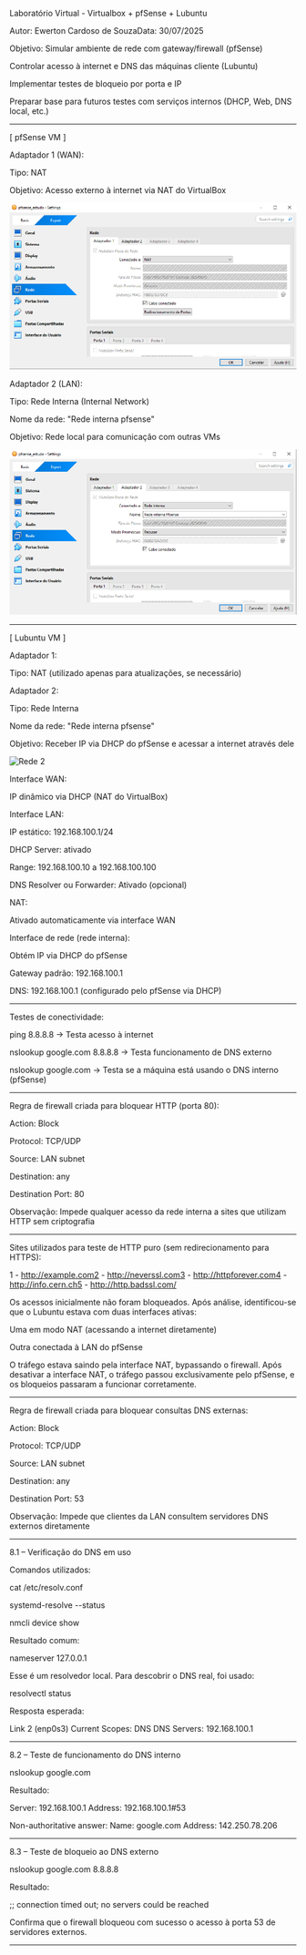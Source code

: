 Laboratório Virtual - Virtualbox + pfSense + Lubuntu

Autor: Ewerton Cardoso de SouzaData: 30/07/2025

Objetivo: Simular ambiente de rede com gateway/firewall (pfSense)

Controlar acesso à internet e DNS das máquinas cliente (Lubuntu)

Implementar testes de bloqueio por porta e IP

Preparar base para futuros testes com serviços internos (DHCP, Web, DNS local, etc.)

---------------------------------------------------------------------------------
[ pfSense VM ]

Adaptador 1 (WAN):

Tipo: NAT

Objetivo: Acesso externo à internet via NAT do VirtualBox

![Rede 1](imagens/a-rede1-pfsense.png)

Adaptador 2 (LAN):

Tipo: Rede Interna (Internal Network)

Nome da rede: "Rede interna pfsense"

Objetivo: Rede local para comunicação com outras VMs

![Rede 2](imagens/b-rede2-pfsense.png)


---------------------------------------------------------------------------------
[ Lubuntu VM ]

Adaptador 1:

Tipo: NAT (utilizado apenas para atualizações, se necessário)

Adaptador 2:

Tipo: Rede Interna

Nome da rede: "Rede interna pfsense"

Objetivo: Receber IP via DHCP do pfSense e acessar a internet através dele

![Rede 2](imagens/rede-lubuntu.png)

Interface WAN:

IP dinâmico via DHCP (NAT do VirtualBox)

Interface LAN:

IP estático: 192.168.100.1/24

DHCP Server: ativado

Range: 192.168.100.10 a 192.168.100.100

DNS Resolver ou Forwarder: Ativado (opcional)

NAT:

Ativado automaticamente via interface WAN

Interface de rede (rede interna):

Obtém IP via DHCP do pfSense

Gateway padrão: 192.168.100.1

DNS: 192.168.100.1 (configurado pelo pfSense via DHCP)

---------------------------------------------------------------------------------
Testes de conectividade:

ping 8.8.8.8 → Testa acesso à internet

nslookup google.com 8.8.8.8 → Testa funcionamento de DNS externo

nslookup google.com → Testa se a máquina está usando o DNS interno (pfSense)

---------------------------------------------------------------------------------
Regra de firewall criada para bloquear HTTP (porta 80):

Action: Block

Protocol: TCP/UDP

Source: LAN subnet

Destination: any

Destination Port: 80

Observação: Impede qualquer acesso da rede interna a sites que utilizam HTTP sem criptografia

---------------------------------------------------------------------------------
Sites utilizados para teste de HTTP puro (sem redirecionamento para HTTPS):

1 - http://example.com2 - http://neverssl.com3 - http://httpforever.com4 - http://info.cern.ch5 - http://http.badssl.com/

Os acessos inicialmente não foram bloqueados. Após análise, identificou-se que o Lubuntu estava com duas interfaces ativas:

Uma em modo NAT (acessando a internet diretamente)

Outra conectada à LAN do pfSense

O tráfego estava saindo pela interface NAT, bypassando o firewall. Após desativar a interface NAT, o tráfego passou exclusivamente pelo pfSense, e os bloqueios passaram a funcionar corretamente.

---------------------------------------------------------------------------------
Regra de firewall criada para bloquear consultas DNS externas:

Action: Block

Protocol: TCP/UDP

Source: LAN subnet

Destination: any

Destination Port: 53

Observação: Impede que clientes da LAN consultem servidores DNS externos diretamente

---------------------------------------------------------------------------------
8.1 – Verificação do DNS em uso

Comandos utilizados:

cat /etc/resolv.conf

systemd-resolve --status

nmcli device show

Resultado comum:

nameserver 127.0.0.1

Esse é um resolvedor local. Para descobrir o DNS real, foi usado:

resolvectl status

Resposta esperada:

Link 2 (enp0s3)
    Current Scopes: DNS
         DNS Servers: 192.168.100.1
         
---------------------------------------------------------------------------------
8.2 – Teste de funcionamento do DNS interno

nslookup google.com

Resultado:

Server: 192.168.100.1
Address: 192.168.100.1#53

Non-authoritative answer:
Name:   google.com
Address: 142.250.78.206

---------------------------------------------------------------------------------
8.3 – Teste de bloqueio ao DNS externo

nslookup google.com 8.8.8.8

Resultado:

;; connection timed out; no servers could be reached

Confirma que o firewall bloqueou com sucesso o acesso à porta 53 de servidores externos.

---------------------------------------------------------------------------------

